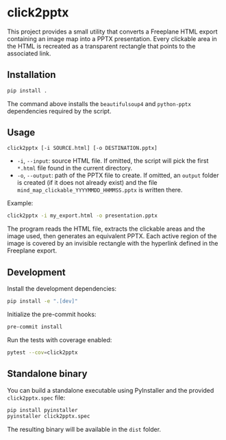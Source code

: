 # click2pptx

This project provides a small utility that converts a Freeplane HTML
export containing an image map into a PPTX presentation. Every clickable
area in the HTML is recreated as a transparent rectangle that points to
the associated link.

## Installation

```bash
pip install .
```

The command above installs the `beautifulsoup4` and `python-pptx`
dependencies required by the script.

## Usage

```
click2pptx [-i SOURCE.html] [-o DESTINATION.pptx]
```

- `-i`, `--input`: source HTML file. If omitted, the script will pick the
  first `*.html` file found in the current directory.
- `-o`, `--output`: path of the PPTX file to create. If omitted, an
  `output` folder is created (if it does not already exist) and the file
  `mind_map_clickable_YYYYMMDD_HHMMSS.pptx` is written there.

Example:

```bash
click2pptx -i my_export.html -o presentation.pptx
```

The program reads the HTML file, extracts the clickable areas and the
image used, then generates an equivalent PPTX. Each active region of the
image is covered by an invisible rectangle with the hyperlink defined in
the Freeplane export.

## Development

Install the development dependencies:

```bash
pip install -e ".[dev]"
```

Initialize the pre-commit hooks:

```bash
pre-commit install
```

Run the tests with coverage enabled:

```bash
pytest --cov=click2pptx
```

## Standalone binary

You can build a standalone executable using PyInstaller and the
provided `click2pptx.spec` file:

```bash
pip install pyinstaller
pyinstaller click2pptx.spec
```

The resulting binary will be available in the `dist` folder.
